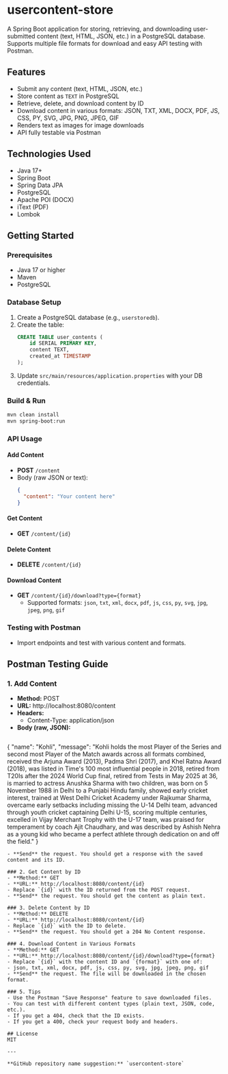 # usercontent-store

A Spring Boot application for storing, retrieving, and downloading user-submitted content (text, HTML, JSON, etc.) in a PostgreSQL database. Supports multiple file formats for download and easy API testing with Postman.

## Features
- Submit any content (text, HTML, JSON, etc.)
- Store content as `TEXT` in PostgreSQL
- Retrieve, delete, and download content by ID
- Download content in various formats: JSON, TXT, XML, DOCX, PDF, JS, CSS, PY, SVG, JPG, PNG, JPEG, GIF
- Renders text as images for image downloads
- API fully testable via Postman

## Technologies Used
- Java 17+
- Spring Boot
- Spring Data JPA
- PostgreSQL
- Apache POI (DOCX)
- iText (PDF)
- Lombok

## Getting Started

### Prerequisites
- Java 17 or higher
- Maven
- PostgreSQL

### Database Setup
1. Create a PostgreSQL database (e.g., `userstoredb`).
2. Create the table:
   ```sql
   CREATE TABLE user_contents (
       id SERIAL PRIMARY KEY,
       content TEXT,
       created_at TIMESTAMP
   );
   ```
3. Update `src/main/resources/application.properties` with your DB credentials.

### Build & Run
```sh
mvn clean install
mvn spring-boot:run
```

### API Usage

#### Add Content
- **POST** `/content`
- Body (raw JSON or text):
  ```json
  {
    "content": "Your content here"
  }
  ```

#### Get Content
- **GET** `/content/{id}`

#### Delete Content
- **DELETE** `/content/{id}`

#### Download Content
- **GET** `/content/{id}/download?type={format}`
  - Supported formats: `json`, `txt`, `xml`, `docx`, `pdf`, `js`, `css`, `py`, `svg`, `jpg`, `jpeg`, `png`, `gif`

### Testing with Postman
- Import endpoints and test with various content and formats.

## Postman Testing Guide

### 1. Add Content
- **Method:** POST
- **URL:** http://localhost:8080/content
- **Headers:**
  - Content-Type: application/json
- **Body (raw, JSON):**
  ```json
{
  "name": "Kohli",
  "message": "Kohli holds the most Player of the Series and second most Player of the Match awards across all formats combined, received the Arjuna Award (2013), Padma Shri (2017), and Khel Ratna Award (2018), was listed in Time's 100 most influential people in 2018, retired from T20Is after the 2024 World Cup final, retired from Tests in May 2025 at 36, is married to actress Anushka Sharma with two children, was born on 5 November 1988 in Delhi to a Punjabi Hindu family, showed early cricket interest, trained at West Delhi Cricket Academy under Rajkumar Sharma, overcame early setbacks including missing the U-14 Delhi team, advanced through youth cricket captaining Delhi U-15, scoring multiple centuries, excelled in Vijay Merchant Trophy with the U-17 team, was praised for temperament by coach Ajit Chaudhary, and was described by Ashish Nehra as a young kid who became a perfect athlete through dedication on and off the field."
}

  ```
- **Send** the request. You should get a response with the saved content and its ID.

### 2. Get Content by ID
- **Method:** GET
- **URL:** http://localhost:8080/content/{id}
- Replace `{id}` with the ID returned from the POST request.
- **Send** the request. You should get the content as plain text.

### 3. Delete Content by ID
- **Method:** DELETE
- **URL:** http://localhost:8080/content/{id}
- Replace `{id}` with the ID to delete.
- **Send** the request. You should get a 204 No Content response.

### 4. Download Content in Various Formats
- **Method:** GET
- **URL:** http://localhost:8080/content/{id}/download?type={format}
- Replace `{id}` with the content ID and `{format}` with one of:
  - json, txt, xml, docx, pdf, js, css, py, svg, jpg, jpeg, png, gif
- **Send** the request. The file will be downloaded in the chosen format.

### 5. Tips
- Use the Postman "Save Response" feature to save downloaded files.
- You can test with different content types (plain text, JSON, code, etc.).
- If you get a 404, check that the ID exists.
- If you get a 400, check your request body and headers.

## License
MIT

---

**GitHub repository name suggestion:** `usercontent-store`
